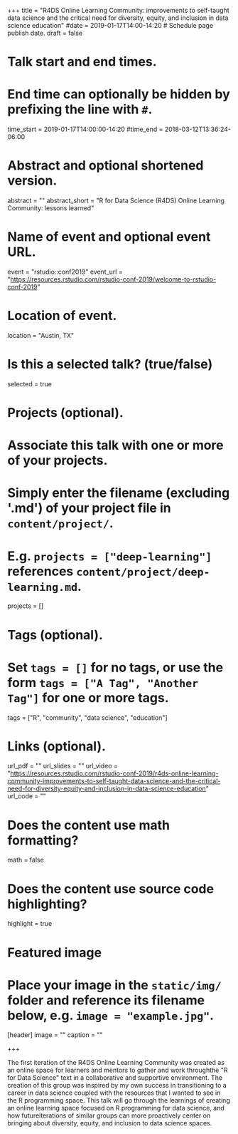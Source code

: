 +++
title = "R4DS Online Learning Community: improvements to self-taught data science and the critical need for diversity, equity, and inclusion in data science education"
#date = 2019-01-17T14:00-14:20  # Schedule page publish date.
draft = false

# Talk start and end times.
#   End time can optionally be hidden by prefixing the line with `#`.
time_start = 2019-01-17T14:00:00-14:20
#time_end = 2018-03-12T13:36:24-06:00

# Abstract and optional shortened version.
abstract = ""
abstract_short = "R for Data Science (R4DS) Online Learning Community: lessons learned"

# Name of event and optional event URL.
event = "rstudio::conf2019"
event_url = "https://resources.rstudio.com/rstudio-conf-2019/welcome-to-rstudio-conf-2019"

# Location of event.
location = "Austin, TX"

# Is this a selected talk? (true/false)
selected = true

# Projects (optional).
#   Associate this talk with one or more of your projects.
#   Simply enter the filename (excluding '.md') of your project file in `content/project/`.
#   E.g. `projects = ["deep-learning"]` references `content/project/deep-learning.md`.
projects = []

# Tags (optional).
#   Set `tags = []` for no tags, or use the form `tags = ["A Tag", "Another Tag"]` for one or more tags.
tags = ["R", "community", "data science", "education"]

# Links (optional).
url_pdf = ""
url_slides = ""
url_video = "https://resources.rstudio.com/rstudio-conf-2019/r4ds-online-learning-community-improvements-to-self-taught-data-science-and-the-critical-need-for-diversity-equity-and-inclusion-in-data-science-education"
url_code = ""

# Does the content use math formatting?
math = false

# Does the content use source code highlighting?
highlight = true

# Featured image
# Place your image in the `static/img/` folder and reference its filename below, e.g. `image = "example.jpg"`.
[header]
image = ""
caption = ""

+++

The first iteration of the R4DS Online Learning Community was created as an online space for learners and mentors to gather and work throughthe "R for Data Science" text in a collaborative and supportive environment. The creation of this group was inspired by my own success in transitioning to a career in data science coupled with the resources that I wanted to see in the R programming space. This talk will go through the learnings of creating an online learning space focused on R programming for data science, and how futureiterations of similar groups can more proactively center on bringing about diversity, equity, and inclusion to data science spaces.

